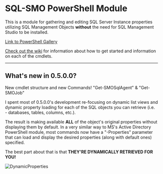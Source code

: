 # SQL-SMO PowerShell Module

This is a module for gathering and editing SQL Server Instance properties utilizing SQL Management Objects __without__ the need for SQL Management Studio to be installed.

[Link to PowerShell Gallery](https://www.powershellgallery.com/packages/SQL-SMO)

[Check out the wiki](https://github.com/Yevrag35/SQL-SMO/wiki) for information about how to get started and information on each of the cmdlets.

---

## What's new in 0.5.0.0?

New cmdlet structure and new Commands!  "Get-SMOSqlAgent" & "Get-SMOJob"

I spent most of 0.5.0.0's development re-focusing on dynamic list views and dynamic property loading for each of the SQL objects you can retrieve (i.e. - databases, tables, columns, etc.).

The result is making available __ALL__ of the object's original properties without displaying them by default.  In a very similar way to MS's Active Directory PowerShell module, most commands now have a "-Properties" parameter that can load and display the desired properties (along with default ones) specified.

The best part about that is that __THEY'RE DYNAMICALLY RETRIEVED FOR YOU!__

![DynamicProperties](https://images.yevrag35.com/DynamicProperties.gif)